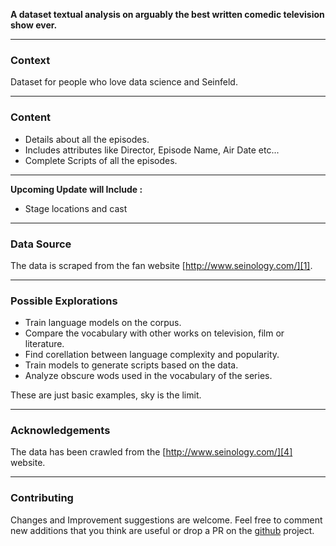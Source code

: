 **A dataset textual analysis on arguably the best written comedic television show ever.** 


----------
### Context

Dataset for people who love data science and Seinfeld.


----------


### Content

 - Details about all the episodes.
 - Includes attributes like Director, Episode Name, Air Date etc...
 - Complete Scripts of all the episodes.

----------


**Upcoming Update will Include :**

 - Stage locations and cast


----------


### Data Source

The data is scraped from the fan website [http://www.seinology.com/][1].

-----------


### Possible Explorations

 - Train language models on the corpus.
 - Compare the vocabulary with other works on television, film or literature.
 - Find corellation between language complexity and popularity. 
 - Train models to generate scripts based on the data.
 - Analyze obscure wods used in the vocabulary of the series. 

These are just basic examples, sky is the limit. 


----------


### Acknowledgements

The data has been crawled from the [http://www.seinology.com/][4] website.



----------

### Contributing

Changes and Improvement suggestions are welcome. Feel free to comment new additions that you think are useful or drop a PR on the [github][5] project.


  [1]: http://www.seinology.com/
  [2]: https://wallpapershome.com/images/wallpapers/fifa-18-5120x2880-4k-screenshot-poster-e3-2017-13691.jpg
  [3]: https://github.com/amanthedorkknight/the-seinfeld-chronicles
  [4]: http://www.seinology.com/
  [5]: https://github.com/amanthedorkknight/the-seinfeld-chronicles
  [6]: https://www.paypal.me/AShrivastava961
